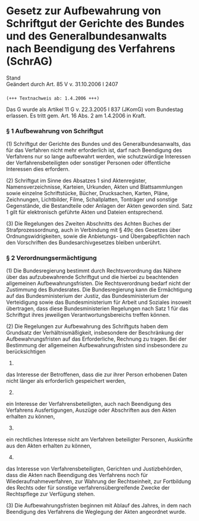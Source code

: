 Gesetz zur Aufbewahrung von Schriftgut der Gerichte des Bundes und des Generalbundesanwalts nach Beendigung des Verfahrens (SchrAG)
===================================================================================================================================

Stand  
Geändert durch Art. 85 V v. 31.10.2006 I 2407

### 

```
(+++ Textnachweis ab: 1.4.2006 +++)
```

Das G wurde als Artikel 11 G v. 22.3.2005 I 837 (JKomG) vom Bundestag erlassen. Es tritt gem. Art. 16 Abs. 2 am 1.4.2006 in Kraft.

### § 1 Aufbewahrung von Schriftgut

(1) Schriftgut der Gerichte des Bundes und des Generalbundesanwalts, das für das Verfahren nicht mehr erforderlich ist, darf nach Beendigung des Verfahrens nur so lange aufbewahrt werden, wie schutzwürdige Interessen der Verfahrensbeteiligten oder sonstiger Personen oder öffentliche Interessen dies erfordern.

(2) Schriftgut im Sinne des Absatzes 1 sind Aktenregister, Namensverzeichnisse, Karteien, Urkunden, Akten und Blattsammlungen sowie einzelne Schriftstücke, Bücher, Drucksachen, Karten, Pläne, Zeichnungen, Lichtbilder, Filme, Schallplatten, Tonträger und sonstige Gegenstände, die Bestandteile oder Anlagen der Akten geworden sind. Satz 1 gilt für elektronisch geführte Akten und Dateien entsprechend.

(3) Die Regelungen des Zweiten Abschnitts des Achten Buches der Strafprozessordnung, auch in Verbindung mit § 49c des Gesetzes über Ordnungswidrigkeiten, sowie die Anbietungs- und Übergabepflichten nach den Vorschriften des Bundesarchivgesetzes bleiben unberührt.

### § 2 Verordnungsermächtigung

(1) Die Bundesregierung bestimmt durch Rechtsverordnung das Nähere über das aufzubewahrende Schriftgut und die hierbei zu beachtenden allgemeinen Aufbewahrungsfristen. Die Rechtsverordnung bedarf nicht der Zustimmung des Bundesrates. Die Bundesregierung kann die Ermächtigung auf das Bundesministerium der Justiz, das Bundesministerium der Verteidigung sowie das Bundesministerium für Arbeit und Soziales insoweit übertragen, dass diese Bundesministerien Regelungen nach Satz 1 für das Schriftgut ihres jeweiligen Verantwortungsbereichs treffen können.

(2) Die Regelungen zur Aufbewahrung des Schriftguts haben dem Grundsatz der Verhältnismäßigkeit, insbesondere der Beschränkung der Aufbewahrungsfristen auf das Erforderliche, Rechnung zu tragen. Bei der Bestimmung der allgemeinen Aufbewahrungsfristen sind insbesondere zu berücksichtigen

1.  
das Interesse der Betroffenen, dass die zur ihrer Person erhobenen Daten nicht länger als erforderlich gespeichert werden,

2.  
ein Interesse der Verfahrensbeteiligten, auch nach Beendigung des Verfahrens Ausfertigungen, Auszüge oder Abschriften aus den Akten erhalten zu können,

3.  
ein rechtliches Interesse nicht am Verfahren beteiligter Personen, Auskünfte aus den Akten erhalten zu können,

4.  
das Interesse von Verfahrensbeteiligten, Gerichten und Justizbehörden, dass die Akten nach Beendigung des Verfahrens noch für Wiederaufnahmeverfahren, zur Wahrung der Rechtseinheit, zur Fortbildung des Rechts oder für sonstige verfahrensübergreifende Zwecke der Rechtspflege zur Verfügung stehen.

(3) Die Aufbewahrungsfristen beginnen mit Ablauf des Jahres, in dem nach Beendigung des Verfahrens die Weglegung der Akten angeordnet wurde.
